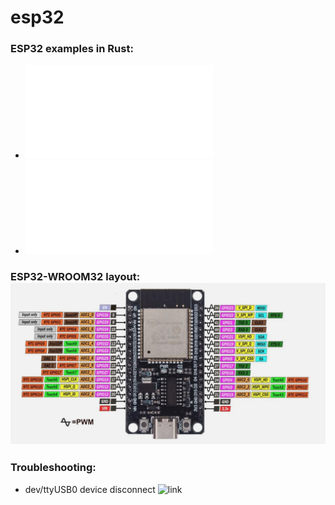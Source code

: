 # esp32
### ESP32 examples in Rust:
- ![hello world](./hello/src/main.rs)
- ![blink LED](./blinky/src/main.rs)

### ESP32-WROOM32 layout: ![link](./esp32-wroom32.png)

### Troubleshooting:
- dev/ttyUSB0 device disconnect ![link](https://askubuntu.com/questions/1454633/dev-ttyusb0-device-connects-then-is-forced-to-disconnect-by-another-device/1454639#1454639)


